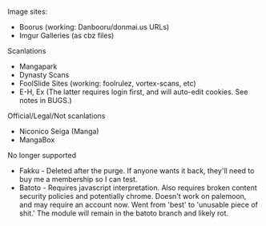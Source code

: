 Image sites:
 * Boorus (working: Danbooru/donmai.us URLs)
 * Imgur Galleries (as cbz files)

Scanlations
 * Mangapark
 * Dynasty Scans
 * FoolSlide Sites (working: foolrulez, vortex-scans, etc)
 * E-H, Ex (The latter requires login first, and will auto-edit cookies. See notes in BUGS.)

Official/Legal/Not scanlations
 * Niconico Seiga (Manga)
 * MangaBox

No longer supported
 * Fakku - Deleted after the purge. If anyone wants it back, they'll need to buy me a membership so I can test.
 * Batoto - Requires javascript interpretation. Also requires broken content security policies and potentially chrome. Doesn't work on palemoon, and may require an account now. Went from 'best' to 'unusable piece of shit.' The module will remain in the batoto branch and likely rot.
